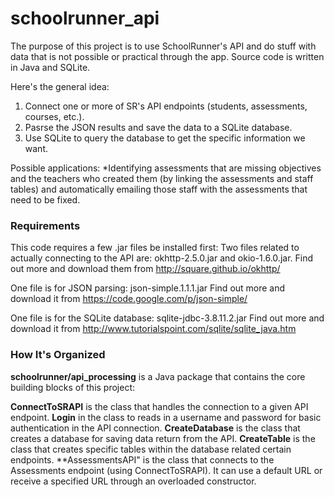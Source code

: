 # schoolrunner_api
The purpose of this project is to use SchoolRunner's API and do stuff with data that is not possible or practical through the app.  Source code is written in Java and SQLite.

Here's the general idea:
1. Connect one or more of SR's API endpoints (students, assessments, courses, etc.).
2. Pasrse the JSON results and save the data to a SQLite database.
3. Use SQLite to query the database to get the specific information we want.

Possible applications:
*Identifying assessments that are missing objectives and the teachers who created them (by linking the assessments and staff tables) and automatically emailing those staff with the assessments that need to be fixed.

### Requirements
This code requires a few .jar files be installed first:
Two files related to actually connecting to the API are: okhttp-2.5.0.jar and okio-1.6.0.jar.
Find out more and download them from http://square.github.io/okhttp/

One file is for JSON parsing: json-simple.1.1.1.jar
Find out more and download it from https://code.google.com/p/json-simple/

One file is for the SQLite database: sqlite-jdbc-3.8.11.2.jar
Find out more and download it from http://www.tutorialspoint.com/sqlite/sqlite_java.htm

### How It's Organized
**schoolrunner/api_processing** is a Java package that contains the core building blocks of this project:

**ConnectToSRAPI** is the class that handles the connection to a given API endpoint.
**Login** in the class to reads in a username and password for basic authentication in the API connection.
**CreateDatabase** is the class that creates a database for saving data return from the API.
**CreateTable** is the class that creates specific tables within the database related certain endpoints.
**AssessmentsAPI" is the class that connects to the Assessments endpoint (using ConnectToSRAPI).  It can use a default URL or receive a specified URL through an overloaded constructor.  
